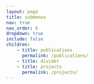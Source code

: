 ```yaml
---
layout: page
title: submenus
nav: true
nav_order: 6
dropdown: true
include: false
children: 
    - title: publications
      permalink: /publications/
    - title: divider
    - title: projects
      permalink: /projects/
---
```

